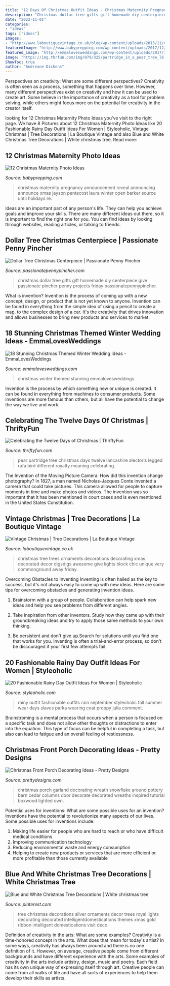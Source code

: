 ```yaml
---
title: "12 Days Of Christmas Outfit Ideas - Christmas Maternity Pregnancy Announcement Reveal Announcing Announce Xmas Jayson Pentecost Laura Winter Open Barker Source Until Holidays Re"
description: "Christmas dollar tree gifts gift homemade diy centerpiece give passionate pincher penny projects friday passionatepennypincher"
date: "2022-11-01"
categories:
- "ideas"
tags: ["ideas"]
images:
- "http://www.laboutiquevintage.co.uk/blog/wp-content/uploads/2013/11/vintage-christmas-tree-20.jpg"
featuredImage: "http://www.babyprepping.com/wp-content/uploads/2017/12/2fe7eec7df30b03afb2ca60d3ea0e79c.jpg"
featured_image: "http://emmalovesweddings.com/wp-content/uploads/2017/11/christmas-wedding-ideas-for-winter-2017.jpg"
image: "https://img.thrfun.com/img/079/325/partridge_in_a_pear_tree_l6.jpg"
ShowToc: true
author: "Andreane Dickens"
---
```



Perspectives on creativity: What are some different perspectives?
Creativity is often seen as a process, something that happens over time. However, many different perspectives exist on creativity and how it can be used to create art. Some believe in the importance of creativity as a tool for problem solving, while others might focus more on the potential for creativity in the creator itself.

	

		
looking for 12 Christmas Maternity Photo Ideas you've visit to the right page. We have 8 Pictures about 12 Christmas Maternity Photo Ideas like 20 Fashionable Rainy Day Outfit Ideas For Women | Styleoholic, Vintage Christmas | Tree Decorations | La Boutique Vintage and also Blue and White Christmas Tree Decorations | White christmas tree. Read more:
		
    
## 12 Christmas Maternity Photo Ideas

<img loading=lazy src="http://www.babyprepping.com/wp-content/uploads/2017/12/2fe7eec7df30b03afb2ca60d3ea0e79c.jpg" onerror="this.onerror=null;this.src='https://tse4.mm.bing.net/th?id=OIP.HKYh2I5PoHQjXMhhhqFvFwHaJ4&amp;pid=15.1';" alt="12 Christmas Maternity Photo Ideas">

_Source: babyprepping.com_

>christmas maternity pregnancy announcement reveal announcing announce xmas jayson pentecost laura winter open barker source until holidays re. 

	

Ideas are an important part of any person's life. They can help you achieve goals and improve your skills. There are many different ideas out there, so it is important to find the right one for you. You can find ideas by looking through websites, reading articles, or talking to friends.

    
## Dollar Tree Christmas Centerpiece | Passionate Penny Pincher

<img loading=lazy src="http://passionatepennypincher.com/wp-content/uploads/2016/11/dollartreegiftstogive20163.jpg" onerror="this.onerror=null;this.src='https://tse2.mm.bing.net/th?id=OIP.sw6PIh0gvwlqbl7Ljc9qqgHaLH&amp;pid=15.1';" alt="Dollar Tree Christmas Centerpiece | Passionate Penny Pincher">

_Source: passionatepennypincher.com_

>christmas dollar tree gifts gift homemade diy centerpiece give passionate pincher penny projects friday passionatepennypincher. 

	

What is invention?
Invention is the process of coming up with a new concept, design, or product that is not yet known to anyone. Invention can be found in everything from the simple idea of using a pencil to create a map, to the complex design of a car. It's the creativity that drives innovation and allows businesses to bring new products and services to market.

    
## 18 Stunning Christmas Themed Winter Wedding Ideas - EmmaLovesWeddings

<img loading=lazy src="http://emmalovesweddings.com/wp-content/uploads/2017/11/christmas-wedding-ideas-for-winter-2017.jpg" onerror="this.onerror=null;this.src='https://tse3.mm.bing.net/th?id=OIP.JZJkzVijCHfXu7Fv4-3QBAHaVe&amp;pid=15.1';" alt="18 Stunning Christmas Themed Winter Wedding Ideas - EmmaLovesWeddings">

_Source: emmalovesweddings.com_

>christmas winter themed stunning emmalovesweddings. 

	

Invention is the process by which something new or unique is created. It can be found in everything from machines to consumer products. Some inventions are more famous than others, but all have the potential to change the way we live and work.

    
## Celebrating The Twelve Days Of Christmas | ThriftyFun

<img loading=lazy src="https://img.thrfun.com/img/079/325/partridge_in_a_pear_tree_l6.jpg" onerror="this.onerror=null;this.src='https://tse4.mm.bing.net/th?id=OIP.o1dAPxkB_oYSyJXL_iSvIQHaJ4&amp;pid=15.1';" alt="Celebrating the Twelve Days of Christmas | ThriftyFun">

_Source: thriftyfun.com_

>pear partridge tree christmas days twelve lancashire alectoris legged rufa bird different royalty meaning celebrating. 

	

The Invention of the Moving Picture Camera: How did this invention change photography?
In 1827, a man named Nicholas-Jacques Conte invented a camera that could take pictures. This camera allowed for people to capture moments in time and make photos and videos. The invention was so important that it has been mentioned in court cases and is even mentioned in the United States Constitution.

    
## Vintage Christmas | Tree Decorations | La Boutique Vintage

<img loading=lazy src="http://www.laboutiquevintage.co.uk/blog/wp-content/uploads/2013/11/vintage-christmas-tree-20.jpg" onerror="this.onerror=null;this.src='https://tse2.mm.bing.net/th?id=OIP.nLGfAiX4pm-woZqtPxSETwAAAA&amp;pid=15.1';" alt="Vintage Christmas | Tree Decorations | La Boutique Vintage">

_Source: laboutiquevintage.co.uk_

>christmas tree trees ornaments decorations decorating xmas decorated decor digsdigs awesome give lights block chic unique very commonground away friday. 

	

Overcoming Obstacles to Inventing
Inventing is often hailed as the key to success, but it's not always easy to come up with new ideas. Here are some tips for overcoming obstacles and generating invention ideas.
1. Brainstorm with a group of people. Collaboration can help spark new ideas and help you see problems from different angles.

2. Take inspiration from other inventors. Study how they came up with their groundbreaking ideas and try to apply those same methods to your own thinking.

3. Be persistent and don't give up.Search for solutions until you find one that works for you. Inventing is often a trial-and-error process, so don't be discouraged if your first few attempts fail.

    
## 20 Fashionable Rainy Day Outfit Ideas For Women | Styleoholic

<img loading=lazy src="http://www.styleoholic.com/wp-content/uploads/Rainy-Day-Outfit-Ideas-20-500x733.jpg" onerror="this.onerror=null;this.src='https://tse4.mm.bing.net/th?id=OIP.0cjuA5JtAehyFC7NwoUAWAHaK2&amp;pid=15.1';" alt="20 Fashionable Rainy Day Outfit Ideas For Women | Styleoholic">

_Source: styleoholic.com_

>rainy outfit fashionable outfits rain september styleoholic fall summer wear days slaves parka wearing coat preppy julia comment. 

	

Brainstroming is a mental process that occurs when a person is focused on a specific task and does not allow other thoughts or distractions to enter into the equation. This type of focus can be helpful in completing a task, but also can lead to fatigue and an overall feeling of restlessness.

    
## Christmas Front Porch Decorating Ideas - Pretty Designs

<img loading=lazy src="http://www.prettydesigns.com/wp-content/uploads/2014/11/Christmas-Front-Porch.jpg" onerror="this.onerror=null;this.src='https://tse2.mm.bing.net/th?id=OIP.CSgdvdnfXYODwY7keS0XJgHaG2&amp;pid=15.1';" alt="Christmas Front Porch Decorating Ideas - Pretty Designs">

_Source: prettydesigns.com_

>christmas porch garland decorating wreath snowflake around pottery barn cedar columns door decorate decorated wreaths inspired tutorial boxwood lighted own. 

	

Potential uses for inventions: What are some possible uses for an invention?
Inventions have the potential to revolutionize many aspects of our lives. Some possible uses for inventions include: 
1. Making life easier for people who are hard to reach or who have difficult medical conditions 
2. Improving communication technology 
3. Reducing environmental waste and energy consumption 
4. Helping to create new products or services that are more efficient or more profitable than those currently available 

    
## Blue And White Christmas Tree Decorations | White Christmas Tree

<img loading=lazy src="https://i.pinimg.com/736x/fa/e2/86/fae286b108fe3ae6ffcef1ee9adefd83.jpg" onerror="this.onerror=null;this.src='https://tse1.mm.bing.net/th?id=OIP.x21oZ6pmTqIr9VR3w9qXpwHaLg&amp;pid=15.1';" alt="Blue and White Christmas Tree Decorations | White christmas tree">

_Source: pinterest.com_

>tree christmas decorations silver ornaments decor trees royal lights decorating decorated intelligentdomestications themes xmas gold ribbon intelligent domestications visit deco. 

	

Definition of creativity in the arts: What are some examples?
Creativity is a time-honored concept in the arts. What does that mean for today's artist? In some ways, creativity has always been around and there is no one definition of it. However, on average, creative people come from different backgrounds and have different experience with the arts. 
Some examples of creativity in the arts include artistry, design, music and poetry. Each field has its own unique way of expressing itself through art. Creative people can come from all walks of life and have all sorts of experiences to help them develop their skills as artists.

